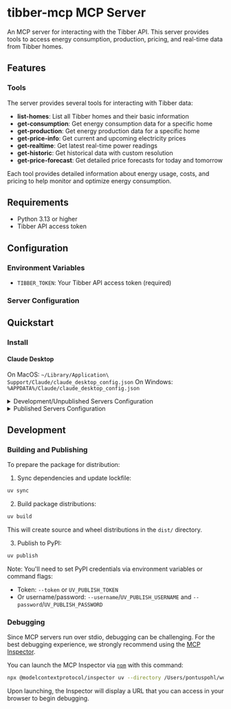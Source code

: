 # tibber-mcp MCP Server

An MCP server for interacting with the Tibber API. This server provides tools to access energy consumption, production, pricing, and real-time data from Tibber homes.

## Features

### Tools

The server provides several tools for interacting with Tibber data:

- **list-homes**: List all Tibber homes and their basic information
- **get-consumption**: Get energy consumption data for a specific home
- **get-production**: Get energy production data for a specific home
- **get-price-info**: Get current and upcoming electricity prices
- **get-realtime**: Get latest real-time power readings
- **get-historic**: Get historical data with custom resolution
- **get-price-forecast**: Get detailed price forecasts for today and tomorrow

Each tool provides detailed information about energy usage, costs, and pricing to help monitor and optimize energy consumption.

## Requirements

- Python 3.13 or higher
- Tibber API access token

## Configuration

### Environment Variables

- `TIBBER_TOKEN`: Your Tibber API access token (required)

### Server Configuration

## Quickstart

### Install

#### Claude Desktop

On MacOS: `~/Library/Application\ Support/Claude/claude_desktop_config.json`
On Windows: `%APPDATA%/Claude/claude_desktop_config.json`

<details>
  <summary>Development/Unpublished Servers Configuration</summary>
  
  ```
  "mcpServers": {
    "tibber-mcp": {
      "command": "uv",
      "args": [
        "--directory",
        "/path/to/tibber-mcp",
        "run",
        "tibber-mcp"
      ]
    }
  }
  ```

</details>

<details>
  <summary>Published Servers Configuration</summary>

  ```
  "mcpServers": {
    "tibber-mcp": {
      "command": "uvx",
      "args": [
        "tibber-mcp"
      ]
    }
  }
  ```

</details>

## Development

### Building and Publishing

To prepare the package for distribution:

1. Sync dependencies and update lockfile:
```bash
uv sync
```

2. Build package distributions:
```bash
uv build
```

This will create source and wheel distributions in the `dist/` directory.

3. Publish to PyPI:
```bash
uv publish
```

Note: You'll need to set PyPI credentials via environment variables or command flags:
- Token: `--token` or `UV_PUBLISH_TOKEN`
- Or username/password: `--username`/`UV_PUBLISH_USERNAME` and `--password`/`UV_PUBLISH_PASSWORD`

### Debugging

Since MCP servers run over stdio, debugging can be challenging. For the best debugging
experience, we strongly recommend using the [MCP Inspector](https://github.com/modelcontextprotocol/inspector).


You can launch the MCP Inspector via [`npm`](https://docs.npmjs.com/downloading-and-installing-node-js-and-npm) with this command:

```bash
npx @modelcontextprotocol/inspector uv --directory /Users/pontuspohl/workspace/ktc/prototypes/tibber-mcp run tibber-mcp
```


Upon launching, the Inspector will display a URL that you can access in your browser to begin debugging.
